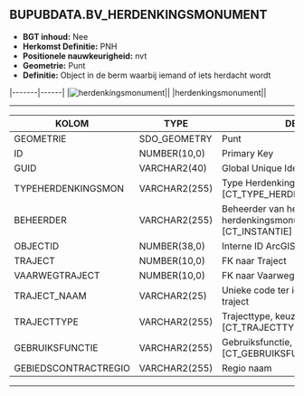 ﻿## BUPUBDATA.BV_HERDENKINGSMONUMENT


* __BGT inhoud:__ Nee
* __Herkomst Definitie:__ PNH
* __Positionele nauwkeurigheid:__ nvt
* __Geometrie:__ Punt
* __Definitie:__ Object in de berm waarbij iemand of iets herdacht wordt

|-------|------|
|![herdenkingsmonument](herdenkingsmonument.png)||
|herdenkingsmonument||

***

|KOLOM                               |TYPE              |DEFINITIE|
|------                              |----              |-----    |
|GEOMETRIE                           |SDO_GEOMETRY      |Punt|
|ID                                  |NUMBER(10,0)      |Primary Key|
|GUID                                |VARCHAR2(40)      |Global Unique Identifier|
|TYPEHERDENKINGSMON                  |VARCHAR2(255)  |Type Herdenkingsmonument, keuzelijst [CT_TYPE_HERDENKINGSMONUMENT]|
|BEHEERDER                           |VARCHAR2(255)     |Beheerder van het herdenkingsmonument, keuzelijst [CT_INSTANTIE]|
|OBJECTID                            |NUMBER(38,0)   |Interne ID ArcGIS|
|TRAJECT                             |NUMBER(10,0)      |FK naar Traject|
|VAARWEGTRAJECT                      |NUMBER(10,0)      |FK naar Vaarwegtraject|
|TRAJECT_NAAM                        |VARCHAR2(25)      |Unieke code ter identificatie van een traject|
|TRAJECTTYPE                         |VARCHAR2(255)    |Trajecttype, keuzelijst [CT_TRAJECTTYPE]|
|GEBRUIKSFUNCTIE                    |VARCHAR2(255)    |Gebruiksfunctie, keuzelijst [CT_GEBRUIKSFUNCTIE]|
|GEBIEDSCONTRACTREGIO                |VARCHAR2(255)  |Regio naam|

***
